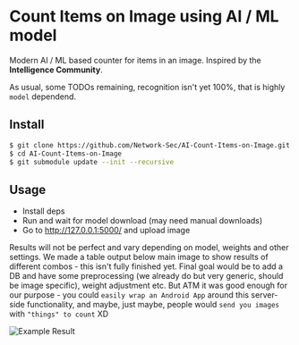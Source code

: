# Count Items on Image using AI / ML model
Modern AI / ML based counter for items in an image. Inspired by the **Intelligence Community**. 

As usual, some TODOs remaining, recognition isn't yet 100%, that is highly `model` dependend. 

## Install
```bash
$ git clone https://github.com/Network-Sec/AI-Count-Items-on-Image.git
$ cd AI-Count-Items-on-Image
$ git submodule update --init --recursive
```

## Usage
- Install deps
- Run and wait for model download (may need manual downloads)
- Go to http://127.0.0.1:5000/ and upload image

Results will not be perfect and vary depending on model, weights and other settings. We made a table output below main image to show results of different combos - this isn't fully finished yet. Final goal would be to add a DB and have some preprocessing (we already do but very generic, should be image specific), weight adjustment etc. But ATM it was good enough for our purpose - you could `easily wrap an Android App` around this server-side functionality, and maybe, just maybe, people would `send you images` with `"things" to count` XD

![Example Result](https://github.com/user-attachments/assets/9b0d75b7-d5d7-40d1-a4cc-541a210329ee)
